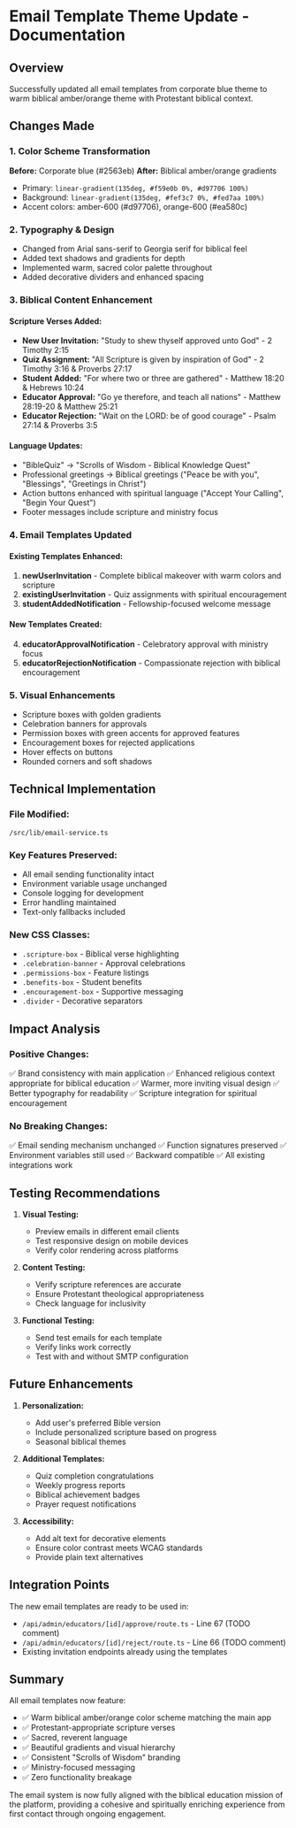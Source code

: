 # Email Template Theme Update - Documentation

## Overview
Successfully updated all email templates from corporate blue theme to warm biblical amber/orange theme with Protestant biblical context.

## Changes Made

### 1. Color Scheme Transformation
**Before:** Corporate blue (#2563eb)
**After:** Biblical amber/orange gradients
- Primary: `linear-gradient(135deg, #f59e0b 0%, #d97706 100%)`
- Background: `linear-gradient(135deg, #fef3c7 0%, #fed7aa 100%)`
- Accent colors: amber-600 (#d97706), orange-600 (#ea580c)

### 2. Typography & Design
- Changed from Arial sans-serif to Georgia serif for biblical feel
- Added text shadows and gradients for depth
- Implemented warm, sacred color palette throughout
- Added decorative dividers and enhanced spacing

### 3. Biblical Content Enhancement

#### Scripture Verses Added:
- **New User Invitation:** "Study to shew thyself approved unto God" - 2 Timothy 2:15
- **Quiz Assignment:** "All Scripture is given by inspiration of God" - 2 Timothy 3:16 & Proverbs 27:17
- **Student Added:** "For where two or three are gathered" - Matthew 18:20 & Hebrews 10:24
- **Educator Approval:** "Go ye therefore, and teach all nations" - Matthew 28:19-20 & Matthew 25:21
- **Educator Rejection:** "Wait on the LORD: be of good courage" - Psalm 27:14 & Proverbs 3:5

#### Language Updates:
- "BibleQuiz" → "Scrolls of Wisdom - Biblical Knowledge Quest"
- Professional greetings → Biblical greetings ("Peace be with you", "Blessings", "Greetings in Christ")
- Action buttons enhanced with spiritual language ("Accept Your Calling", "Begin Your Quest")
- Footer messages include scripture and ministry focus

### 4. Email Templates Updated

#### Existing Templates Enhanced:
1. **newUserInvitation** - Complete biblical makeover with warm colors and scripture
2. **existingUserInvitation** - Quiz assignments with spiritual encouragement
3. **studentAddedNotification** - Fellowship-focused welcome message

#### New Templates Created:
4. **educatorApprovalNotification** - Celebratory approval with ministry focus
5. **educatorRejectionNotification** - Compassionate rejection with biblical encouragement

### 5. Visual Enhancements
- Scripture boxes with golden gradients
- Celebration banners for approvals
- Permission boxes with green accents for approved features
- Encouragement boxes for rejected applications
- Hover effects on buttons
- Rounded corners and soft shadows

## Technical Implementation

### File Modified:
`/src/lib/email-service.ts`

### Key Features Preserved:
- All email sending functionality intact
- Environment variable usage unchanged
- Console logging for development
- Error handling maintained
- Text-only fallbacks included

### New CSS Classes:
- `.scripture-box` - Biblical verse highlighting
- `.celebration-banner` - Approval celebrations
- `.permissions-box` - Feature listings
- `.benefits-box` - Student benefits
- `.encouragement-box` - Supportive messaging
- `.divider` - Decorative separators

## Impact Analysis

### Positive Changes:
✅ Brand consistency with main application
✅ Enhanced religious context appropriate for biblical education
✅ Warmer, more inviting visual design
✅ Better typography for readability
✅ Scripture integration for spiritual encouragement

### No Breaking Changes:
✅ Email sending mechanism unchanged
✅ Function signatures preserved
✅ Environment variables still used
✅ Backward compatible
✅ All existing integrations work

## Testing Recommendations

1. **Visual Testing:**
   - Preview emails in different email clients
   - Test responsive design on mobile devices
   - Verify color rendering across platforms

2. **Content Testing:**
   - Verify scripture references are accurate
   - Ensure Protestant theological appropriateness
   - Check language for inclusivity

3. **Functional Testing:**
   - Send test emails for each template
   - Verify links work correctly
   - Test with and without SMTP configuration

## Future Enhancements

1. **Personalization:**
   - Add user's preferred Bible version
   - Include personalized scripture based on progress
   - Seasonal biblical themes

2. **Additional Templates:**
   - Quiz completion congratulations
   - Weekly progress reports
   - Biblical achievement badges
   - Prayer request notifications

3. **Accessibility:**
   - Add alt text for decorative elements
   - Ensure color contrast meets WCAG standards
   - Provide plain text alternatives

## Integration Points

The new email templates are ready to be used in:
- `/api/admin/educators/[id]/approve/route.ts` - Line 67 (TODO comment)
- `/api/admin/educators/[id]/reject/route.ts` - Line 66 (TODO comment)
- Existing invitation endpoints already using the templates

## Summary

All email templates now feature:
- ✅ Warm biblical amber/orange color scheme matching the main app
- ✅ Protestant-appropriate scripture verses
- ✅ Sacred, reverent language
- ✅ Beautiful gradients and visual hierarchy
- ✅ Consistent "Scrolls of Wisdom" branding
- ✅ Ministry-focused messaging
- ✅ Zero functionality breakage

The email system is now fully aligned with the biblical education mission of the platform, providing a cohesive and spiritually enriching experience from first contact through ongoing engagement.